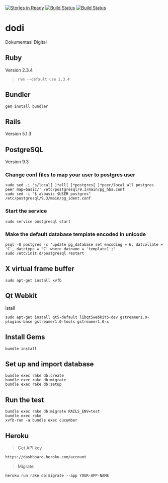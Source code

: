 [![Stories in Ready](https://badge.waffle.io/fybwid/dodi.svg?label=ready&title=Ready)](http://waffle.io/fybwid/dodi)
[![Build Status](https://semaphoreci.com/api/v1/fybwid/dodi/branches/master/badge.svg)](https://semaphoreci.com/fybwid/dodi)
[![Build Status](https://travis-ci.org/fybwid/dodi.svg?branch=master)](https://travis-ci.org/fybwid/dodi)

# dodi
Dokumentasi Digital

## Ruby
Version 2.3.4
> `rvm --default use 2.3.4`

## Bundler
```
gem install bundler
```

## Rails
Version 5.1.3

## PostgreSQL
Version 9.3

### Change conf files to map your user to postgres user
```
sudo sed -i 's/local[ ]*all[ ]*postgres[ ]*peer/local all postgres peer map=basic/' /etc/postgresql/9.3/main/pg_hba.conf
sudo sed -i "$ a\basic $USER postgres" /etc/postgresql/9.3/main/pg_ident.conf
```

### Start the service
```
sudo service postgresql start
```

### Make the default database template encoded in unicode
```
psql -U postgres -c "update pg_database set encoding = 6, datcollate = 'C', datctype = 'C' where datname = 'template1';"
sudo /etc/init.d/postgresql restart
```

## X virtual frame buffer
```
sudo apt-get install xvfb
```

## Qt Webkit
Istall
```
sudo apt-get install qt5-default libqt5webkit5-dev gstreamer1.0-plugins-base gstreamer1.0-tools gstreamer1.0-x
```

## Install Gems
```
bundle install
```

## Set up and import database
```
bundle exec rake db:create
bundle exec rake db:migrate
bundle exec rake db:setup
```

## Run the test
```
bundle exec rake db:migrate RAILS_ENV=test  
bundle exec rake
xvfb-run -a bundle exec cucumber
```

## Heroku
> Get API key

```
https://dashboard.heroku.com/account
```

> Migrate

```
heroku run rake db:migrate --app YOUR-APP-NAME
```